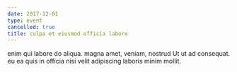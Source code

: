 ```yaml
---
date: 2017-12-01
type: event
cancelled: true
title: culpa et eiusmod officia labore
---
```

enim qui labore do aliqua. magna amet, veniam, nostrud Ut ut ad consequat. eu ea quis in officia nisi velit adipiscing laboris minim mollit.